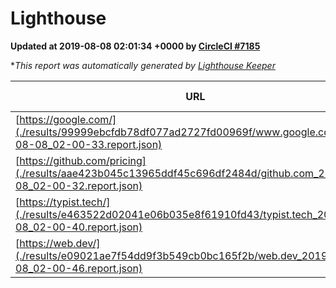 
# Lighthouse

**Updated at 2019-08-08 02:01:34 +0000 by [CircleCI #7185](https://circleci.com/gh/ItinerisLtd/lighthouse-keeper-example/7185)**

**This report was automatically generated by [Lighthouse Keeper](https://github.com/itinerisltd/lighthouse-keeper)*

| URL | Performance | Accessibility | Best Practices | SEO | PWA | Updated At |
| --- | --- | --- | --- | --- | --- | --- |
| [https://google.com/](./results/99999ebcfdb78df077ad2727fd00969f/www.google.com_2019-08-08_02-00-33.report.json) | 0.95 | 0.86 | 0.93 | 0.83 | 0.56 | 2019-08-08T02:00:33.141Z |
| [https://github.com/pricing](./results/aae423b045c13965ddf45c696df2484d/github.com_2019-08-08_02-00-32.report.json) | 0.9 | 0.93 | 0.93 | 0.92 | 0.56 | 2019-08-08T02:00:32.988Z |
| [https://typist.tech/](./results/e463522d02041e06b035e8f61910fd43/typist.tech_2019-08-08_02-00-40.report.json) |  |  |  |  |  | 2019-08-08T02:00:40.127Z |
| [https://web.dev/](./results/e09021ae7f54dd9f3b549cb0bc165f2b/web.dev_2019-08-08_02-00-46.report.json) | 0.92 | 0.9 | 1 | 0.96 | 1 | 2019-08-08T02:00:46.025Z |
